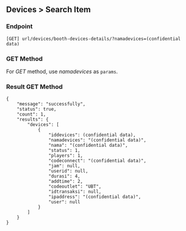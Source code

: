 ## Devices > Search Item

### Endpoint
````
[GET] url/devices/booth-devices-details/?namadevices=(confidential data)
````

### GET Method
For *GET* method, use *namadevices* as ``params``.

### Result GET Method
````
{
    "message": "successfully",
    "status": true,
    "count": 1,
    "results": {
        "devices": [
            {
                "iddevices": (confidential data),
                "namadevices": "(confidential data)",
                "nama": "(confidential data)",
                "status": 1,
                "players": 1,
                "codeconnect": "(confidential data)",
                "jam": null,
                "userid": null,
                "durasi": 4,
                "addtime": 2,
                "codeoutlet": "UBT",
                "idtransaksi": null,
                "ipaddress": "(confidential data)",
                "user": null
            }
        ]
    }
}
````
